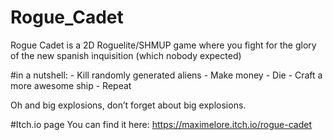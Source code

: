 # Rogue_Cadet
Rogue Cadet is a 2D Roguelite/SHMUP game where you fight for the glory of the new spanish inquisition (which nobody expected)

#in a nutshell:
    - Kill randomly generated aliens
    - Make money
    - Die
    - Craft a more awesome ship
    - Repeat

Oh and big explosions, don’t forget about big explosions.

#Itch.io page
You can find it here: https://maximelore.itch.io/rogue-cadet
